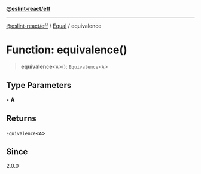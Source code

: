 [**@eslint-react/eff**](../../../README.md)

***

[@eslint-react/eff](../../../README.md) / [Equal](../README.md) / equivalence

# Function: equivalence()

> **equivalence**\<`A`\>(): `Equivalence`\<`A`\>

## Type Parameters

• **A**

## Returns

`Equivalence`\<`A`\>

## Since

2.0.0
